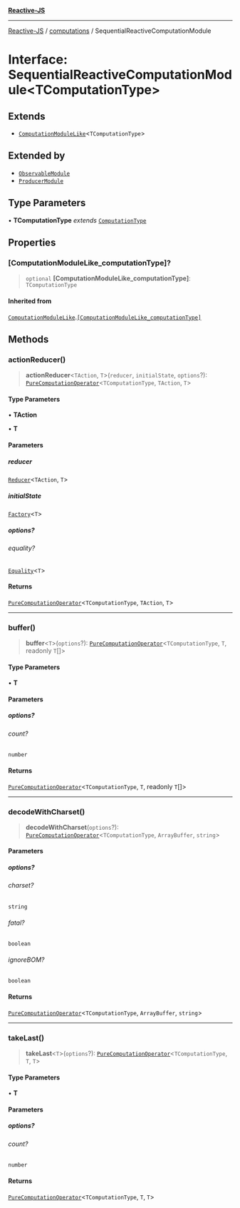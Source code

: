 [**Reactive-JS**](../../README.md)

***

[Reactive-JS](../../README.md) / [computations](../README.md) / SequentialReactiveComputationModule

# Interface: SequentialReactiveComputationModule\<TComputationType\>

## Extends

- [`ComputationModuleLike`](ComputationModuleLike.md)\<`TComputationType`\>

## Extended by

- [`ObservableModule`](../Observable/interfaces/ObservableModule.md)
- [`ProducerModule`](../Producer/interfaces/ProducerModule.md)

## Type Parameters

• **TComputationType** *extends* [`ComputationType`](../type-aliases/ComputationType.md)

## Properties

### \[ComputationModuleLike\_computationType\]?

> `optional` **\[ComputationModuleLike\_computationType\]**: `TComputationType`

#### Inherited from

[`ComputationModuleLike`](ComputationModuleLike.md).[`[ComputationModuleLike_computationType]`](ComputationModuleLike.md#computationmodulelike_computationtype)

## Methods

### actionReducer()

> **actionReducer**\<`TAction`, `T`\>(`reducer`, `initialState`, `options`?): [`PureComputationOperator`](../type-aliases/PureComputationOperator.md)\<`TComputationType`, `TAction`, `T`\>

#### Type Parameters

• **TAction**

• **T**

#### Parameters

##### reducer

[`Reducer`](../../functions/type-aliases/Reducer.md)\<`TAction`, `T`\>

##### initialState

[`Factory`](../../functions/type-aliases/Factory.md)\<`T`\>

##### options?

###### equality?

[`Equality`](../../functions/type-aliases/Equality.md)\<`T`\>

#### Returns

[`PureComputationOperator`](../type-aliases/PureComputationOperator.md)\<`TComputationType`, `TAction`, `T`\>

***

### buffer()

> **buffer**\<`T`\>(`options`?): [`PureComputationOperator`](../type-aliases/PureComputationOperator.md)\<`TComputationType`, `T`, readonly `T`[]\>

#### Type Parameters

• **T**

#### Parameters

##### options?

###### count?

`number`

#### Returns

[`PureComputationOperator`](../type-aliases/PureComputationOperator.md)\<`TComputationType`, `T`, readonly `T`[]\>

***

### decodeWithCharset()

> **decodeWithCharset**(`options`?): [`PureComputationOperator`](../type-aliases/PureComputationOperator.md)\<`TComputationType`, `ArrayBuffer`, `string`\>

#### Parameters

##### options?

###### charset?

`string`

###### fatal?

`boolean`

###### ignoreBOM?

`boolean`

#### Returns

[`PureComputationOperator`](../type-aliases/PureComputationOperator.md)\<`TComputationType`, `ArrayBuffer`, `string`\>

***

### takeLast()

> **takeLast**\<`T`\>(`options`?): [`PureComputationOperator`](../type-aliases/PureComputationOperator.md)\<`TComputationType`, `T`, `T`\>

#### Type Parameters

• **T**

#### Parameters

##### options?

###### count?

`number`

#### Returns

[`PureComputationOperator`](../type-aliases/PureComputationOperator.md)\<`TComputationType`, `T`, `T`\>
